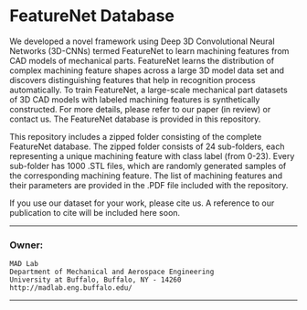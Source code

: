 # FeatureNet Database

We developed a novel framework using Deep 3D Convolutional Neural Networks (3D-CNNs) termed FeatureNet to learn machining features from CAD models of mechanical parts. FeatureNet learns the distribution of complex machining feature shapes across a large 3D model data set and discovers distinguishing features that help in recognition process automatically. To train FeatureNet, a large-scale mechanical part datasets of 3D CAD models with labeled machining features is synthetically constructed. For more details, please refer to our paper (in review) or contact us. The FeatureNet database is provided in this repository.

This repository includes a zipped folder consisting of the complete FeatureNet database. The zipped folder consists of 24 sub-folders, each representing a unique machining feature with class label (from 0-23). Every sub-folder has 1000 .STL files, which are randomly generated samples of the corresponding machining feature. The list of machining features and their parameters are provided in the .PDF file included with the repository.

If you use our dataset for your work, please cite us. A reference to our publication to cite will be included here soon.

*****************************************************************
### Owner:
	MAD Lab
	Department of Mechanical and Aerospace Engineering
	University at Buffalo, Buffalo, NY - 14260
	http://madlab.eng.buffalo.edu/
*****************************************************************